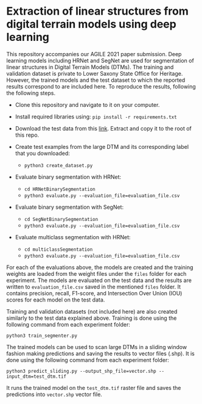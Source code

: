# Extraction of linear structures from digital terrain models using deep learning

This repository accompanies our AGILE 2021 paper submission. Deep learning models including HRNet and SegNet are used for segmentation of linear structures in Digital Terrain Models (DTMs). The training and validation dataset is private to Lower Saxony State Office for Heritage. However, the trained models and the test dataset to which the reported results correspond to are included here. To reproduce the results, following the following steps.



*   Clone this repository and navigate to it on your computer.
*   Install required libraries using:
    `pip install -r requirements.txt`

*   Download the test data from this [link](https://seafile.cloud.uni-hannover.de/d/95a74b9a5b0e4e639077/). Extract and copy it to the root of this repo. 

*   Create test examples from the large DTM and its corresponding label that you downloaded: 
    *   `python3 create_dataset.py`
*   Evaluate binary segmentation with HRNet:

    *   `cd HRNetBinarySegmentation`
    *   `python3 evaluate.py --evaluation_file=evaluation_file.csv`

*   Evaluate binary segmentation with SegNet:
    *   `cd SegNetBinarySegmentation`
    *   `python3 evaluate.py --evaluation_file=evaluation_file.csv`

*   Evaluate multiclass segmentation with HRNet:

    *   `cd multiclassSegmentation`
    *   `python3 evaluate.py --evaluation_file=evaluation_file.csv`

For each of the evaluations above, the models are created and the training weights are loaded from the weight files under the `files` folder for each experiment. The models are evaluated on the test data and the results are written to `evaluation_file.csv` saved in the mentioned `files` folder. It contains precision, recall, F1-score, and Intersection Over Union (IOU) scores for each model on the test data.

Training and validation datasets (not included here) are also created similarly to the test data explained above. Training is done using the following command from each experiment folder:

`python3 train_segmenter.py`


The trained models can be used to scan large DTMs in a sliding window fashion making predictions and saving the results to vector files (.shp). It is done using the following command from each experiment folder:



```
python3 predict_sliding.py --output_shp_file=vector.shp --input_dtm=test_dtm.tif
```

It runs the trained model on the `test_dtm.tif` raster file and saves the predictions into `vector.shp` vector file.
